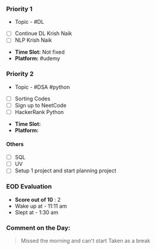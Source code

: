 ### Priority 1
- Topic - #DL
- [ ] Continue DL Krish Naik 
- [ ] NLP Krish Naik
- **Time Slot:** Not fixed
- **Platform:** #udemy 
### Priority 2
- Topic - #DSA #python 
- [ ] Sorting Codes
- [ ] Sign up to NeetCode
- [ ] HackerRank Python
- **Time Slot:**
- **Platform:**
#### Others
- [ ] SQL
- [ ] UV
- [ ] Setup 1 project and start planning project

### EOD Evaluation
- **Score out of 10** : 2
- Wake up at - 11:11 am
- Slept at - 1:30 am
### Comment on the Day: 
> Missed the morning and can't start
> Taken as a break
